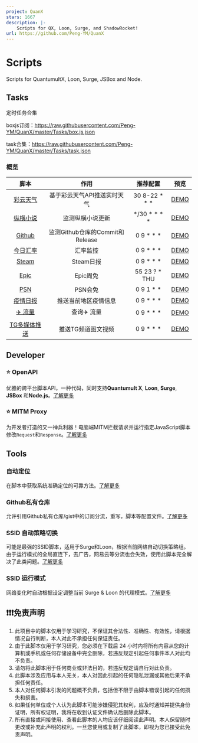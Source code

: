 ```yaml
---
project: QuanX
stars: 1667
description: |-
    Scripts for QX, Loon, Surge, and ShadowRocket!
url: https://github.com/Peng-YM/QuanX
---
```


# Scripts
Scripts for QuantumultX, Loon, Surge, JSBox and Node.
## Tasks
定时任务合集

boxjs订阅：https://raw.githubusercontent.com/Peng-YM/QuanX/master/Tasks/box.js.json


task合集：https://raw.githubusercontent.com/Peng-YM/QuanX/master/Tasks/task.json

### 概览

|                             脚本                             |              作用               |   推荐配置   | 预览 |
| :----------------------------------------------------------: | :-----------------------------: | :----------: | ------------------------------------------------------------ |
| [彩云天气](https://raw.githubusercontent.com/Peng-YM/QuanX/master/Tasks/caiyun.js) | 基于彩云天气API推送实时天气 | 30 8-22 * * * | [DEMO](https://raw.githubusercontent.com/Peng-YM/QuanX/master/demos/caiyun.JPG) |
| [纵横小说](https://raw.githubusercontent.com/Peng-YM/QuanX/master/Tasks/zongheng.js) |        监测纵横小说更新         | */30 * * * * | [DEMO](https://raw.githubusercontent.com/Peng-YM/QuanX/master/demos/zongheng.JPG) |
| [Github](https://raw.githubusercontent.com/Peng-YM/QuanX/master/Tasks/github.js) | 监测Github仓库的Commit和Release |  0 9 * * *   | [DEMO](https://raw.githubusercontent.com/Peng-YM/QuanX/master/demos/github.JPG) |
| [今日汇率](https://raw.githubusercontent.com/Peng-YM/QuanX/master/Tasks/exchange.js) | 汇率监控 |  0 9 * * *   | [DEMO](https://raw.githubusercontent.com/Peng-YM/QuanX/master/demos/exchange.JPG) |
| [Steam](https://raw.githubusercontent.com/Peng-YM/QuanX/master/Tasks/steam.js) | Steam日报 | 0 9 * * * | [DEMO](https://raw.githubusercontent.com/Peng-YM/QuanX/master/demos/steam.JPG) |
| [Epic](https://raw.githubusercontent.com/Peng-YM/QuanX/master/Tasks/epic.js) | Epic周免 | 55 23 ? * THU | [DEMO](https://raw.githubusercontent.com/Peng-YM/QuanX/master/demos/epic.JPG) |
| [PSN](https://raw.githubusercontent.com/Peng-YM/QuanX/master/Tasks/psn.js) | PSN会免 | 0 9 1 * * | [DEMO](https://raw.githubusercontent.com/Peng-YM/QuanX/master/demos/psn.JPG) |
| [疫情日报](https://raw.githubusercontent.com/Peng-YM/QuanX/master/Tasks/nCov.js) | 推送当前地区疫情信息 | 0 9 * * * | [DEMO](https://raw.githubusercontent.com/Peng-YM/QuanX/master/demos/nCov.JPG) |
| [✈️ 流量](https://raw.githubusercontent.com/Peng-YM/QuanX/master/Tasks/flow.js) | 查询✈️ 流量 | 0 9 * * * | [DEMO](https://raw.githubusercontent.com/Peng-YM/QuanX/master/demos/flow.JPG) |
| [TG多媒体推送](https://raw.githubusercontent.com/Peng-YM/QuanX/master/Tasks/telegram.js) | 推送TG频道图文视频 | 0 9 * * * | [DEMO]() |

## Developer

### ⭐️ OpenAPI

优雅的跨平台脚本API，一种代码，同时支持**Quantumult X**, **Loon**, **Surge**, **JSBox** 和**Node.js**。[了解更多](https://github.com/Peng-YM/QuanX/tree/master/Tools/OpenAPI)

### ⭐️ MITM Proxy

为开发者打造的又一神兵利器！电脑端MITM拦截请求并运行指定JavaScript脚本修改`Request`和`Response`。[了解更多](https://github.com/Peng-YM/QuanX/tree/master/Tools/MITM)

## Tools

### 自动定位

在脚本中获取系统准确定位的可靠方法。[了解更多](https://raw.githubusercontent.com/Peng-YM/QuanX/master/Tools/Location/locate.js)

### Github私有仓库
允许引用Github私有仓库/gist中的订阅分流，重写，脚本等配置文件。[了解更多](https://raw.githubusercontent.com/Peng-YM/QuanX/master/Rewrites/GithubPrivate/github-private-repo.js)

### SSID 自动策略切换
可能是最强的SSID脚本，适用于Surge和Loon，根据当前网络自动切换策略组。由于运行模式的全局直连下，去广告，网易云等分流也会失效，使用此脚本完全解决了此类问题。[了解更多](https://raw.githubusercontent.com/Peng-YM/QuanX/master/Tools/AutoPolicy/auto-policy.js)

### SSID 运行模式

网络变化时自动根据设定调整当前 Surge & Loon 的代理模式。[了解更多](https://raw.githubusercontent.com/Peng-YM/QuanX/master/Tools/RunningMode/running-mode.js)


## ❗❗❗免责声明

1. 此项目中的脚本仅用于学习研究，不保证其合法性、准确性、有效性，请根据情况自行判断，本人对此不承担任何保证责任。
2. 由于此脚本仅用于学习研究，您必须在下载后 24 小时内将所有内容从您的计算机或手机或任何存储设备中完全删除，若违反规定引起任何事件本人对此均不负责。
3. 请勿将此脚本用于任何商业或非法目的，若违反规定请自行对此负责。
4. 此脚本涉及应用与本人无关，本人对因此引起的任何隐私泄漏或其他后果不承担任何责任。
5. 本人对任何脚本引发的问题概不负责，包括但不限于由脚本错误引起的任何损失和损害。
6. 如果任何单位或个人认为此脚本可能涉嫌侵犯其权利，应及时通知并提供身份证明，所有权证明，我将在收到认证文件确认后删除此脚本。
7. 所有直接或间接使用、查看此脚本的人均应该仔细阅读此声明。本人保留随时更改或补充此声明的权利。一旦您使用或复制了此脚本，即视为您已接受此免责声明。

